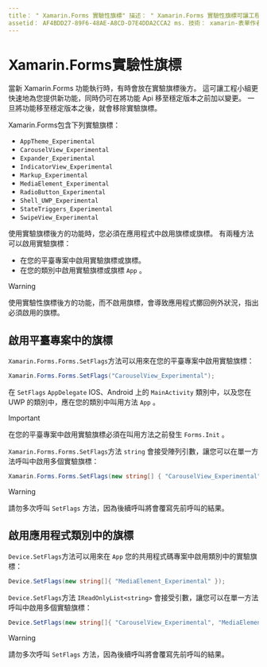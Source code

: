 ```yaml
---
title： " Xamarin.Forms 實驗性旗標" 描述： " Xamarin.Forms 實驗性旗標可讓工程小組更快速地將新功能交付給使用者，同時仍然能夠在他們移至穩定版本之前，先變更功能 api。」
assetid： AF4BDD27-89F6-48AE-A8CD-D7E4DDA2CCA2 ms. 技術： xamarin-表單作者： davidbritch ms. author： dabritch ms. 日期：04/14/2020 否-loc： [ Xamarin.Forms ， Xamarin.Essentials ]
---
```


# <a name="xamarinforms-experimental-flags"></a>Xamarin.Forms實驗性旗標

當新 Xamarin.Forms 功能執行時，有時會放在實驗旗標後方。 這可讓工程小組更快速地為您提供新功能，同時仍可在將功能 Api 移至穩定版本之前加以變更。 一旦將功能移至穩定版本之後，就會移除實驗旗標。

Xamarin.Forms包含下列實驗旗標：

- `AppTheme_Experimental`
- `CarouselView_Experimental`
- `Expander_Experimental`
- `IndicatorView_Experimental`
- `Markup_Experimental`
- `MediaElement_Experimental`
- `RadioButton_Experimental`
- `Shell_UWP_Experimental`
- `StateTriggers_Experimental`
- `SwipeView_Experimental`

使用實驗旗標後方的功能時，您必須在應用程式中啟用旗標或旗標。 有兩種方法可以啟用實驗旗標：

- 在您的平臺專案中啟用實驗旗標或旗標。
- 在您的類別中啟用實驗旗標或旗標 `App` 。

> [!WARNING]
> 使用實驗性旗標後方的功能，而不啟用旗標，會導致應用程式擲回例外狀況，指出必須啟用的旗標。

## <a name="enable-flags-in-platform-projects"></a>啟用平臺專案中的旗標

`Xamarin.Forms.Forms.SetFlags`方法可以用來在您的平臺專案中啟用實驗旗標：

```csharp
Xamarin.Forms.Forms.SetFlags("CarouselView_Experimental");
```

在 `SetFlags` `AppDelegate` IOS、Android 上的 `MainActivity` 類別中，以及您在 UWP 的類別中，應在您的類別中叫用方法 `App` 。

> [!IMPORTANT]
> 在您的平臺專案中啟用實驗旗標必須在叫用方法之前發生 `Forms.Init` 。

`Xamarin.Forms.Forms.SetFlags`方法 `string` 會接受陣列引數，讓您可以在單一方法呼叫中啟用多個實驗旗標：

```csharp
Xamarin.Forms.Forms.SetFlags(new string[] { "CarouselView_Experimental", "IndicatorView_Experimental", "SwipeView_Experimental" });
```

> [!WARNING]
> 請勿多次呼叫 `SetFlags` 方法，因為後續呼叫將會覆寫先前呼叫的結果。

## <a name="enable-flags-in-your-app-class"></a>啟用應用程式類別中的旗標

`Device.SetFlags`方法可以用來在 `App` 您的共用程式碼專案中啟用類別中的實驗旗標：

```csharp
Device.SetFlags(new string[]{ "MediaElement_Experimental" });
```

`Device.SetFlags`方法 `IReadOnlyList<string>` 會接受引數，讓您可以在單一方法呼叫中啟用多個實驗旗標：

```csharp
Device.SetFlags(new string[]{ "CarouselView_Experimental", "MediaElement_Experimental", "SwipeView_Experimental" });
```

> [!WARNING]
> 請勿多次呼叫 `SetFlags` 方法，因為後續呼叫將會覆寫先前呼叫的結果。
